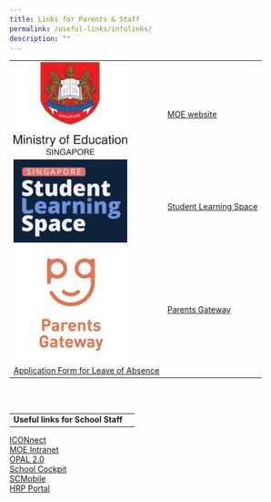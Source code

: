 ```yaml
---
title: Links for Parents & Staff
permalink: /useful-links/infolinks/
description: ""
---
```

|  |  |  
| -------- | -------- | 
| <img src="/images/Usefullinks/moe.png" alt="MOE website" style="width:200px" />    | <br>[MOE website](https://www.moe.gov.sg/)   |  
|  <img src="/images/Usefullinks/sls-logo.png" alt="SLS website" style="width:200px" />|<br>[Student Learning Space](https://vle.learning.moe.edu.sg/login) |  
|<img src="/images/Usefullinks/parentsgateway.png" alt="SLS website" style="width:200px" />| <br>[Parents Gateway](https://pg.moe.edu.sg/) |   
|  [Application Form for Leave of Absence](https://go.gov.sg/bdms-loa) | |

<br>
<br>


| | |
|-|-|
|**Useful links for School Staff**| |<br>
[ICONnect](https://workspace.google.com/dashboard)<br>
[MOE Intranet](https://intranet.moe.gov.sg)<br>
[OPAL 2.0](https://opal2.moe.edu.sg)<br>
[School Cockpit](https://schoolcockpit.moe.gov.sg)<br>
[SCMobile](https://scmobile.moe.edu.sg/login)<br>
[HRP Portal](https://www.hrp.gov.sg)<br>
